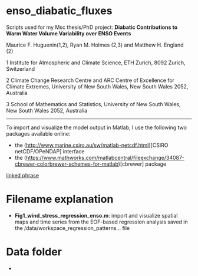 # enso_diabatic_fluxes
Scripts used for my Msc thesis/PhD project: __Diabatic Contributions to Warm Water Volume Variability over ENSO Events__

Maurice F. Huguenin(1,2), Ryan M. Holmes (2,3) and Matthew H. England (2)

1 Institute for Atmospheric and Climate Science, ETH Zurich, 8092 Zurich, Switzerland
 
2 Climate Change Research Centre and ARC Centre of Excellence for Climate Extremes, University of New South Wales, New South Wales 2052, Australia 

3 School of Mathematics and Statistics, University of New South Wales, New South Wales 2052, Australia 

----
To import and visualize the model output in Matlab, I use the following two packages available online:
- the (http://www.marine.csiro.au/sw/matlab-netcdf.html)[CSIRO netCDF/OPeNDAP] interface
- the (https://www.mathworks.com/matlabcentral/fileexchange/34087-cbrewer-colorbrewer-schemes-for-matlab)[cbrewer] package 

[linked phrase](http://example.com)



# Filename explanation

- __Fig1_wind_stress_regression_enso.m__: import and visualize spatial maps and time series from the EOF-based regression analysis saved in the /data/workspace_regression_patterns... file


# Data folder

- 
